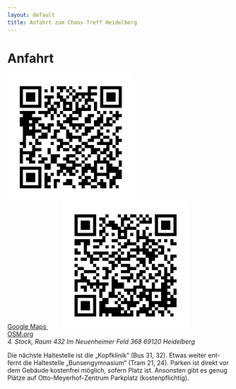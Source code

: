 ```yaml
---
layout: default
title: Anfahrt zum Chaos-Treff Heidelberg
---
```


# Anfahrt


<a href="https://maps.google.de/maps?q=49.417513,8.668394&num=1&t=m&z=18" class="qrcode">
	<img src="/img/map_google.png"/><br/>
	Google Maps
</a>

<a href="http://www.openstreetmap.org/?mlat=49.41751&mlon=8.66833#map=17/49.41751/8.66833" class="qrcode"  style="margin-left: 2rem">
	<img src="/img/map_osm.png"/><br/>
	OSM.org
</a>

<address>
4. Stock, Raum 432
Im Neuenheimer Feld 368
69120 Heidelberg
</address>

Die nächste Haltestelle ist die „Kopfklinik“ (Bus 31, 32). Et&shy;was wei&shy;ter ent&shy;fernt die Hal&shy;te&shy;stel&shy;le „Bun&shy;sen&shy;gym&shy;na&shy;sium“ (Tram 21, 24). Par&shy;ken ist di&shy;rekt vor dem Gebäude kostenfrei möglich, sofern Platz ist. Ansonsten gibt es genug Plätze auf Otto-Meyerhof-Zentrum Parkplatz (kostenpflichtig).

<div id="map"></div>
<script>
var map = L.map('map').setView([49.41775, 8.67040], 16);
{{site.map_js}}
L.marker([49.41765, 8.66831]).addTo(map).bindPopup("<b>Chaos-Treff</b>", { "closeButton": false }).openPopup();
L.marker([49.41910, 8.66709]).addTo(map).bindPopup("Bushaltestelle: Kopfklinik");
L.marker([49.41694, 8.67633]).addTo(map).bindPopup("Tramhaltestelle: Bunsengymnasium");
</script>
